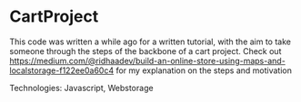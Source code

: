 # CartProject

This code was written a while ago for a written tutorial, with the aim to take someone through the steps of the backbone of a cart project. Check out https://medium.com/@ridhaadev/build-an-online-store-using-maps-and-localstorage-f122ee0a60c4 
for my explanation on the steps and motivation

Technologies: Javascript, Webstorage
